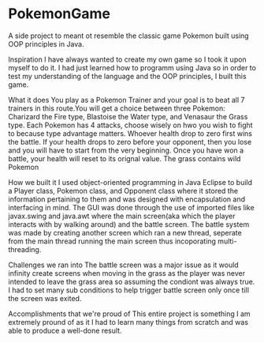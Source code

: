 # PokemonGame

A side project to meant ot resemble the classic game Pokemon built using OOP principles in Java.



Inspiration
I have always wanted to create my own game so I took it upon myself to do it. I had just learned how to programm using Java so in order to test my understanding of the language and the OOP principles, I built this game.

What it does
You play as a Pokemon Trainer and your goal is to beat all 7 trainers in this route.You will get a choice between three Pokemon: Charizard the Fire type, Blastoise the Water type, and Venasaur the Grass type. Each Pokemon has 4 attacks, choose wisely on hwo you wish to fight to because type advantage matters. Whoever health drop to zero first wins the battle. If your health drops to zero before your opponent, then you lose and you will have to start from the very beginning. Once you have won a battle, your health will reset to its orignal value. The grass contains wild Pokemon

How we built it
I used object-oriented programming in Java Eclipse to build a Player class, Pokemon class, and Opponent class where it stored the information pertaining to them and was designed with encapsulation and interfacing in mind. The GUI was done through the use of imported files like javax.swing and java.awt where the main screen(aka which the player interacts with by walking around) and the battle screen. The battle system was made by creating another screen which ran a new thread, seperate from the main thread running the main screen thus incoporating multi-threading.

Challenges we ran into
The battle screen was a major issue as it would infinity create screens when moving in the grass as the player was never intended to leave the grass area so assuming the condiont was always true. I had to set many sub conditions to help trigger battle screen only once till the screen was exited.

Accomplishments that we're proud of
This entire project is something I am extremely pround of as it I had to learn many things from scratch and was able to produce a well-done result.
